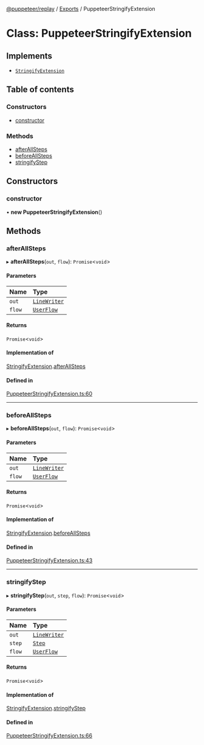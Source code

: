 [@puppeteer/replay](../README.md) / [Exports](../modules.md) / PuppeteerStringifyExtension

# Class: PuppeteerStringifyExtension

## Implements

- [`StringifyExtension`](../interfaces/StringifyExtension.md)

## Table of contents

### Constructors

- [constructor](PuppeteerStringifyExtension.md#constructor)

### Methods

- [afterAllSteps](PuppeteerStringifyExtension.md#afterallsteps)
- [beforeAllSteps](PuppeteerStringifyExtension.md#beforeallsteps)
- [stringifyStep](PuppeteerStringifyExtension.md#stringifystep)

## Constructors

### constructor

• **new PuppeteerStringifyExtension**()

## Methods

### afterAllSteps

▸ **afterAllSteps**(`out`, `flow`): `Promise`<`void`\>

#### Parameters

| Name | Type |
| :------ | :------ |
| `out` | [`LineWriter`](../interfaces/LineWriter.md) |
| `flow` | [`UserFlow`](../interfaces/Schema.UserFlow.md) |

#### Returns

`Promise`<`void`\>

#### Implementation of

[StringifyExtension](../interfaces/StringifyExtension.md).[afterAllSteps](../interfaces/StringifyExtension.md#afterallsteps)

#### Defined in

[PuppeteerStringifyExtension.ts:60](https://github.com/puppeteer/replay/blob/main/src/PuppeteerStringifyExtension.ts#L60)

___

### beforeAllSteps

▸ **beforeAllSteps**(`out`, `flow`): `Promise`<`void`\>

#### Parameters

| Name | Type |
| :------ | :------ |
| `out` | [`LineWriter`](../interfaces/LineWriter.md) |
| `flow` | [`UserFlow`](../interfaces/Schema.UserFlow.md) |

#### Returns

`Promise`<`void`\>

#### Implementation of

[StringifyExtension](../interfaces/StringifyExtension.md).[beforeAllSteps](../interfaces/StringifyExtension.md#beforeallsteps)

#### Defined in

[PuppeteerStringifyExtension.ts:43](https://github.com/puppeteer/replay/blob/main/src/PuppeteerStringifyExtension.ts#L43)

___

### stringifyStep

▸ **stringifyStep**(`out`, `step`, `flow`): `Promise`<`void`\>

#### Parameters

| Name | Type |
| :------ | :------ |
| `out` | [`LineWriter`](../interfaces/LineWriter.md) |
| `step` | [`Step`](../modules/Schema.md#step) |
| `flow` | [`UserFlow`](../interfaces/Schema.UserFlow.md) |

#### Returns

`Promise`<`void`\>

#### Implementation of

[StringifyExtension](../interfaces/StringifyExtension.md).[stringifyStep](../interfaces/StringifyExtension.md#stringifystep)

#### Defined in

[PuppeteerStringifyExtension.ts:66](https://github.com/puppeteer/replay/blob/main/src/PuppeteerStringifyExtension.ts#L66)
